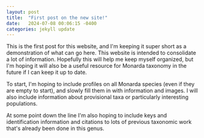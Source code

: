 ```yaml
---
layout: post
title:  "First post on the new site!"
date:   2024-07-08 00:06:15 -0400
categories: jekyll update
---
```


This is the first post for this website, and I'm keeping it super short as a demonstration of what can go here. This website is intended to consolidate a lot of information. Hopefully this will help me keep myself organized, but I'm hoping it will also be a useful resource for Monarda taxonomy in the future if I can keep it up to date.

To start, I'm hoping to include profiles on all Monarda species (even if they are empty to start), and slowly fill them in with information and images. I will also include information about provisional taxa or particularly interesting populations.

At some point down the line I'm also hoping to include keys and identification information and citations to lots of previous taxonomic work that's already been done in this genus.
